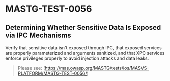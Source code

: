 #  MASTG-TEST-0056

## Determining Whether Sensitive Data Is Exposed via IPC Mechanisms

Verify that sensitive data isn't exposed through IPC, that exposed services are properly parameterized and arguments sanitized, and that XPC services enforce privileges properly to avoid injection attacks and data leaks.

> Please see: (https://mas.owasp.org/MASTG/tests/ios/MASVS-PLATFORM/MASTG-TEST-0056/)